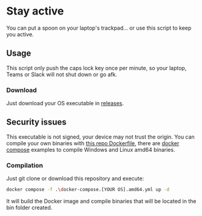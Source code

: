 # Stay active
You can put a spoon on your laptop's trackpad... or use this script to keep you active.


## Usage
This script only push the caps lock key once per minute, so your laptop, Teams or Slack will not shut down or go afk.


### Download
Just download your OS executable in [releases](https://github.com/R-dVL/stay-active/releases).


## Security issues
This executable is not signed, your device may not trust the origin. You can compile your own binaries with [this repo Dockerfile](https://github.com/R-dVL/stay-active/blob/main/Dockerfile), there are [docker compose](https://github.com/R-dVL/stay-active/blob/main/docker-compose.yml) examples to compile Windows and Linux amd64 binaries.

### Compilation
Just git clone or download this repository and execute:

```bash
docker compose -f .\docker-compose.[YOUR OS].amd64.yml up -d
```

It will build the Docker image and compile binaries that will be located in the bin folder created.

